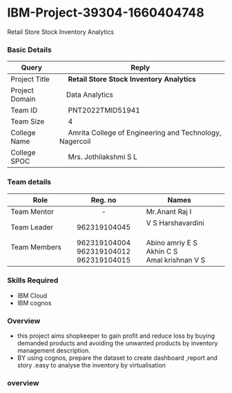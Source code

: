 # IBM-Project-39304-1660404748
Retail Store Stock Inventory Analytics
<h3>Basic Details</h3>

| Query | Reply |
| --- | --- |
| Project Title | &emsp; <b>Retail Store Stock Inventory Analytics</b> &emsp; |
| Project Domain | &emsp;Data Analytics &emsp; |
| Team ID | &emsp; PNT2022TMID51941 &emsp; |
| Team Size | &emsp; 4 &emsp; |
| College Name | &emsp; Amrita College of Engineering and Technology, Nagercoil &emsp; |
| College SPOC | &emsp; Mrs. Jothilakshmi S L |

<h3>Team details</h3>

| Role | Reg. no | Names |
| --- | :---: | --- |
| Team Mentor | - | &emsp; Mr.Anant Raj I  |
| Team Leader | 962319104045 | &emsp; V S Harshavardini &emsp; &emsp; |
| Team Members &emsp; | 962319104004 <br/> 962319104012 <br/> 962319104015| &emsp; Abino amriy E S <br/> &emsp; Akhin  C S <br/>&emsp; Amal krishnan V S|

<h3>Skills Required</h3>


* IBM Cloud
* IBM cognos


<h3>Overview</h3>

* this project aims shopkeeper to gain profit and reduce loss by buying demanded products and avoiding the unwanted products by 
inventory management description.  
* BY using cognos, prepare the dataset to create dashboard ,report and story .easy to analyse the inventory by virtualisation 


<h3> overview</h3>
